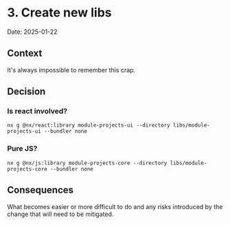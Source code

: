 # 3. Create new libs

Date: 2025-01-22


## Context

It's always impossible to remember this crap.

## Decision

### Is react involved?

```
nx g @nx/react:library module-projects-ui --directory libs/module-projects-ui --bundler none
```

### Pure JS?

```
nx g @nx/js:library module-projects-core --directory libs/module-projects-core --bundler none
```


## Consequences

What becomes easier or more difficult to do and any risks introduced by the change that will need to be mitigated.
